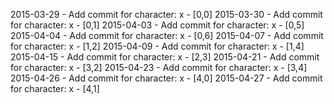 2015-03-29 - Add commit for character: x - [0,0]
2015-03-30 - Add commit for character: x - [0,1]
2015-04-03 - Add commit for character: x - [0,5]
2015-04-04 - Add commit for character: x - [0,6]
2015-04-07 - Add commit for character: x - [1,2]
2015-04-09 - Add commit for character: x - [1,4]
2015-04-15 - Add commit for character: x - [2,3]
2015-04-21 - Add commit for character: x - [3,2]
2015-04-23 - Add commit for character: x - [3,4]
2015-04-26 - Add commit for character: x - [4,0]
2015-04-27 - Add commit for character: x - [4,1]
